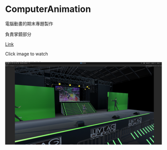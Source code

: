 # ComputerAnimation

電腦動畫的期末專題製作  

負責掌鏡部分  

[Link](https://drive.google.com/drive/folders/1Jpa0G7_nrUCASu7VlAi4tikFe0pyGgAT?usp=sharing)  

Click image to watch  

[![IMAGE ALT TEXT](https://github.com/kairaun/ComputerAnimation/blob/main/F.png)](https://www.youtube.com/watch?v=IV2iTNQKmbs&ab_channel=KAIRaun "Unity")
